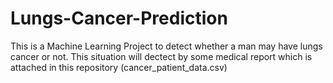 # Lungs-Cancer-Prediction
This is a Machine Learning Project to detect whether a man may have lungs cancer or not. This situation will dectect by some medical report which is attached in this repository (cancer_patient_data.csv)
